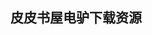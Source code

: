 ## 皮皮书屋电驴下载资源 

[Book of Postfix.pdf]: (ed2k://|file|Book%20of%20Postfix.pdf|51779216|5c203f9c7856b28c94b3dcb51ffde49c|h=iz7evehjgi6tj4ivdwwzugz36byrw2hi|/)

[HTML5 Multimedia_ Develop and Design.pdf]: (ed2k://|file|HTML5%20Multimedia_%20Develop%20and%20Design.pdf|7901720|6cd50325fa592f11504e338f9cffb4f5|h=hxtftke7szexrm74tvwunbbhkomxeyis|/)

[PHP Hacks_ Tips & Tools For Creating Dynamic Websites.chm]: (ed2k://|file|PHP%20Hacks_%20Tips%20%26%20Tools%20For%20Creating%20Dynamic%20Websites.chm|4027099|39a1f93441ddd236a55394f2538cd603|h=fxjcasmiwgwvxvlahoto7ifigj2guuju|/)

[ElasticSearch Server, 2nd Ed..pdf]: (ed2k://|file|ElasticSearch%20Server%2C%202nd%20Ed..pdf|31851269|607d4be5b71ce8ddef374ec925e81d6c|h=4ynxsrveptbt5wmxdgywzo5qpx3g6gyz|/)

[Building Flickr Applications with PHP.pdf]: (ed2k://|file|Building%20Flickr%20Applications%20with%20PHP.pdf|5372243|320997ffe6fa168192f7454e4dc73d27|h=sl5lr5y73aizdzpcu4uhdi4etzof6ysm|/)

[Mobile 3D Graphics Soc.pdf]: (ed2k://|file|Mobile%203D%20Graphics%20Soc.pdf|6467566|b10bfe500b91a5ce759b090d650f9517|h=7ib5qhuutinu2dkgq6loigvtxp7tvfjh|/)

[Inside Windows Storage.chm]: (ed2k://|file|Inside%20Windows%20Storage.chm|2664885|d06687c8b081a746a9faff88e6c70d4a|h=7cpf37lpfqvh526bxyqum4x5g6wjoj3f|/)

[Growing Rails Applications in Practice.pdf]: (ed2k://|file|Growing%20Rails%20Applications%20in%20Practice.pdf|7242417|41024b0cbf732d817a742447f1939f3e|h=sdivh2poqhgpffcskovfev5r6ey2hhl4|/)

[Parallel Computing_ Numerics, Applications, and Trends.pdf]: (ed2k://|file|Parallel%20Computing_%20Numerics%2C%20Applications%2C%20and%20Trends.pdf|8458326|470c560286aad180750e9bf3373fde14|h=gdnkunwojdvpdgjvxegv3r67lnhtqbw4|/)

[HTML, XHTML and CSS For Dummies, 7th Edition.pdf]: (ed2k://|file|HTML%2C%20XHTML%20and%20CSS%20For%20Dummies%2C%207th%20Edition.pdf|26676414|c502ecc50c5f304e3767dd496c3eff35|h=hmjqha3cae5kc2zill6cfmidsdgjsaqr|/)

[A First Course in Mathematical Modeling, 5e.pdf]: (ed2k://|file|A%20First%20Course%20in%20Mathematical%20Modeling%2C%205e.pdf|12890111|d18fc6ff5d431dc305ed9d18197acd3a|h=x6ldn3kladnu6c54dql22w7crqdnnttd|/)

[Radar Signal Analysis and Processing Using MATLAB.pdf]: (ed2k://|file|Radar%20Signal%20Analysis%20and%20Processing%20Using%20MATLAB.pdf|6348217|0f451920d6c4532a45217d6d248aae51|h=pamjzh4mon5nbkgotgzis6b2cpn57nbz|/)

[Drupal 7 Business Solutions.pdf]: (ed2k://|file|Drupal%207%20Business%20Solutions.pdf|13939972|7cb4632a1131c96f591e321cb3a4a003|h=3nltasclqgv5gxshipqwivjqy43emzlt|/)

[DOM Scripting_ Web Design with JavaScript and the Document Object Model, 2nd Edition.pdf]: (ed2k://|file|DOM%20Scripting_%20Web%20Design%20with%20JavaScript%20and%20the%20Document%20Object%20Model%2C%202nd%20Edition.pdf|8471847|ea327c0994380a7786270843d2b61041|h=pqjssbgvkyrlpjhrqjysxrgclyzbabct|/)

[An Introduction to Programming in Java_ An Interdisciplinary Approach.pdf]: (ed2k://|file|An%20Introduction%20to%20Programming%20in%20Java_%20An%20Interdisciplinary%20Approach.pdf|11014138|c21d44cbb0dd946c4025f62ef0825896|h=2jif5lebevsjntoib67fbtx4kkh3bgvu|/)

[Microsoft SQL Server 2012 Pocket Consultant.pdf]: (ed2k://|file|Microsoft%20SQL%20Server%202012%20Pocket%20Consultant.pdf|34424013|9c50a7b89aefcb1ae06de3e6a7b20c96|h=wc3ktqvusukhki6qxhfkjkjwf6y4qneg|/)

[Hadoop实战.pdf]: (ed2k://|file|Hadoop%E5%AE%9E%E6%88%98.pdf|42669245|5ced77f6e6656ca275756b876bcd8be0|h=6q6mf2myidvrx3o4ch4vmk44h5fwrtcu|/)

[Mastering SQL Server 2008.pdf]: (ed2k://|file|Mastering%20SQL%20Server%202008.pdf|20398007|ae5a884eb40f39ab665d74209be5fc62|h=77trvclotjsz7dntnm2x4ur4su4nueco|/)

[Essential C.pdf]: (ed2k://|file|Essential%20C.pdf|87101|9c02bb00656f810e1c48cb7b7ff526a2|h=55gtndbimpr7df6wf6v2gkhx7hgw2nno|/)

[Software Testing using Visual Studio 2010.pdf]: (ed2k://|file|Software%20Testing%20using%20Visual%20Studio%202010.pdf|24611945|4333f1ada39d6dbfcaa5f40834e25943|h=uedtstra6apbrr6hb327n5no4un3tlya|/)

[Windows WDM设备驱动程序开发指南.pdf]: (ed2k://|file|Windows%20WDM%E8%AE%BE%E5%A4%87%E9%A9%B1%E5%8A%A8%E7%A8%8B%E5%BA%8F%E5%BC%80%E5%8F%91%E6%8C%87%E5%8D%97.pdf|12545213|3de19d39ea60b597210d285736704092|h=nqlscpt4uunmnb5q4t5iq5ijejrojib7|/)

[《数据结构》算法实现及解析.pdf]: (ed2k://|file|%E3%80%8A%E6%95%B0%E6%8D%AE%E7%BB%93%E6%9E%84%E3%80%8B%E7%AE%97%E6%B3%95%E5%AE%9E%E7%8E%B0%E5%8F%8A%E8%A7%A3%E6%9E%90.pdf|8735517|15d4b99810b1ba6c0b4871654f95f70c|h=w3xdssukgzlagoetwlkbwfly7hfiwxj5|/)

[Microsoft Silverlight 3_ A Beginner’s Guide.pdf]: (ed2k://|file|Microsoft%20Silverlight%203_%20A%20Beginner%E2%80%99s%20Guide.pdf|7634046|7afae03f7e3ae1f50224047a5586acae|h=xcunfzb5puqgiqaioy5jxwftdcsbbl55|/)

[3ds Max 2012 Bible.pdf]: (ed2k://|file|3ds%20Max%202012%20Bible.pdf|34138437|474486849d269b1058aaf22ae2e5bd75|h=g2c3qc333b4gxveqagk3zm2ujppijpmp|/)

[Linux开发工具箱.pdf]: (ed2k://|file|Linux%E5%BC%80%E5%8F%91%E5%B7%A5%E5%85%B7%E7%AE%B1.pdf|43581728|b096797133e41b5f178ea56223e0d868|h=nlsi7n6suqkq7pys3v4gholyh6nzo74x|/)

[Practical JavaScript, DOM Scripting and Ajax Projects.pdf]: (ed2k://|file|Practical%20JavaScript%2C%20DOM%20Scripting%20and%20Ajax%20Projects.pdf|18248070|e54c3816f7ce936f3fba53e6a63b3b41|h=nlnwttuvvr6lru25pwzxnshtm7f7472t|/)

[Fielding博士的REST论文中文版.pdf]: (ed2k://|file|Fielding%E5%8D%9A%E5%A3%AB%E7%9A%84REST%E8%AE%BA%E6%96%87%E4%B8%AD%E6%96%87%E7%89%88.pdf|810998|d556e75638b87b6110e5fbcc46566ca9|h=6fh7nznnqu2wnn7m4tjvjgpaa2it4jsq|/)

[The Hidden Power™ of Photoshop® Elements 3.pdf]: (ed2k://|file|The%20Hidden%20Power%E2%84%A2%20of%20Photoshop%C2%AE%20Elements%203.pdf|12276692|9bae4a013e8174bba58427274b96764b|h=6445u5xtqjjc3ptujtqp43p3c5bj7cm3|/)

[Microsoft SharePoint Foundation 2010 Inside Out.pdf]: (ed2k://|file|Microsoft%20SharePoint%20Foundation%202010%20Inside%20Out.pdf|43212322|92e997f08c8d1bb4a8a33a747283916c|h=ppolzchpnmwcaa2fq6mkriwa52kt3u5l|/)

[C++ Standard Library Practical Tips.chm]: (ed2k://|file|C%2B%2B%20Standard%20Library%20Practical%20Tips.chm|5765714|7948a4c0e87e34f6f77381d6c6d457fa|h=ytvduaft4bmnzv4w6bkgvbc2vy4ltw4b|/)

[Thinking in C++ Vol2.pdf]: (ed2k://|file|Thinking%20in%20C%2B%2B%20Vol2.pdf|2089683|1965a1c1b9734fd949cc0d9351a59134|h=zzu53k3lqpqvrffbnvslaglpbvbrboig|/)

[Data Visualization.pdf]: (ed2k://|file|Data%20Visualization.pdf|9013888|e8566d2deafa53b5a777e89300f0d2f4|h=ct7w2bhd65iliq2dadabeljiasdylhne|/)

[MATLAB Programming with Applications for Engineers.pdf]: (ed2k://|file|MATLAB%20Programming%20with%20Applications%20for%20Engineers.pdf|9443385|8c5fd3cc7edb13480d396a921b14582b|h=ms5evls5ebibtq2e6o7fu4rp6flimwyu|/)

[Python Text Processing with NLTK 2.0 Cookbook.pdf]: (ed2k://|file|Python%20Text%20Processing%20with%20NLTK%202.0%20Cookbook.pdf|18749491|509ea202c79a8911c5abc999653dc14a|h=eueg5hrnlvdm47itrqgcmfddhxkinp3t|/)

[Guide to Assembly Language_ A Concise Introduction.pdf]: (ed2k://|file|Guide%20to%20Assembly%20Language_%20A%20Concise%20Introduction.pdf|1789229|90f1d0502905aa239714e2c93042039e|h=aonntitk3dyfahbfn67f6mldfh7pn7vm|/)

[Introduction to Parallel Processing.pdf]: (ed2k://|file|Introduction%20to%20Parallel%20Processing.pdf|6025534|2b0f02609469ef9ca5d6674e7d882900|h=5uxog246p2ur4jvu4s7nfqjq7qbuuios|/)

[Writing Linux Device Drivers_ a guide with exercises.pdf]: (ed2k://|file|Writing%20Linux%20Device%20Drivers_%20a%20guide%20with%20exercises.pdf|19055159|b7065d6f1dd0ac54a12e80123a3ba40d|h=xi4xaxy6aqycuhht44psfkpxsmagqtgy|/)

[Principles of Concurrent and Distributed Programming (2nd Edition).chm]: (ed2k://|file|Principles%20of%20Concurrent%20and%20Distributed%20Programming%20%282nd%20Edition%29.chm|2258061|e37a5f0629425dc207b6a38c235a50bb|h=l6b32p3v4uf2lgxbvx6xstxf4ntnvec3|/)

[经济学原理  下册.pdf]: (ed2k://|file|%E7%BB%8F%E6%B5%8E%E5%AD%A6%E5%8E%9F%E7%90%86%20%20%E4%B8%8B%E5%86%8C.pdf|19077465|b92d9805df141f1d446e75512e4d4b46|h=2o3zpohrjpcqmathbslrzz6omrokjgci|/)

[Linux Enterprise Cluster.chm]: (ed2k://|file|Linux%20Enterprise%20Cluster.chm|3907968|e6b4261a46c79d08448bf6d7a63bcd1c|h=ynqlb2b4t623u5miajlj2v2xml43dnps|/)

[Engineering Information Security_ The Application of Systems Engineering Concepts to Achieve Information Assurance.pdf]: (ed2k://|file|Engineering%20Information%20Security_%20The%20Application%20of%20Systems%20Engineering%20Concepts%20to%20Achieve%20Information%20Assurance.pdf|7542582|ae7d56ae9ec94d9860e9653ab7b04fa3|h=rm2dgnvno6k33wafulgpyd6f5ihsdpx4|/)

[Practical Formal Software Engineering.pdf]: (ed2k://|file|Practical%20Formal%20Software%20Engineering.pdf|2087095|1bae7282481fa567e00c92a2a8418c70|h=qghupamrrsresxf5qszjuscdfu3bpvdb|/)

[Professional Cairngorm.pdf]: (ed2k://|file|Professional%20Cairngorm.pdf|2751347|27d0809570c19c50f51fdb496170a173|h=gtgix6yfnyfc6fdat7nzbue2ghejsfpc|/)

[Python Algorithms_ Mastering Basic Algorithms in the Python Language, 2nd edition.pdf]: (ed2k://|file|Python%20Algorithms_%20Mastering%20Basic%20Algorithms%20in%20the%20Python%20Language%2C%202nd%20edition.pdf|4956595|20997a164676b6dfe58c6321aac35a8a|h=ipmux6wvxpcansibhl2gq5i2u7z7luvc|/)

[windows核心编程(第五版).pdf]: (ed2k://|file|windows%E6%A0%B8%E5%BF%83%E7%BC%96%E7%A8%8B%28%E7%AC%AC%E4%BA%94%E7%89%88%29.pdf|38193953|43941bb08a15b89bfd5b530b2237c24d|h=ys25yucvx6uxc3goh5mij73en3lhuakr|/)

[Pro InfoPath 2007.pdf]: (ed2k://|file|Pro%20InfoPath%202007.pdf|11581345|54ed59cd766b931720f4f71e8bcb99ac|h=bkroxtj6ej75kqyw5raviegcp7xcnag3|/)

[12 Essential Skills for Software Architects.pdf]: (ed2k://|file|12%20Essential%20Skills%20for%20Software%20Architects.pdf|4799587|4dc996b540ead4a769ed814653cb442a|h=ouzjbxmq3bmgfq4eek2l6upbnh6hdeto|/)

[WordPress In Depth (2nd Edition).pdf]: (ed2k://|file|WordPress%20In%20Depth%20%282nd%20Edition%29.pdf|22027947|53560bec3a27b17dca29ad3f3a4d69cb|h=33t32gpioc5uviigfvtvyk76p5dp22wm|/)

[Memory Dump Analysis Anthology(volume 2).pdf]: (ed2k://|file|Memory%20Dump%20Analysis%20Anthology%28volume%202%29.pdf|4684784|f621532cdd12d5d03c44b431dd67e49a|h=yjergexx7bhfqturcey4itgimuchorzh|/)

[Learning PHP Data Objects_ A Beginner’s Guide to PHP Data Objects, Database Connection Abstraction Library for PHP 5.pdf]: (ed2k://|file|Learning%20PHP%20Data%20Objects_%20A%20Beginner%E2%80%99s%20Guide%20to%20PHP%20Data%20Objects%2C%20Database%20Connection%20Abstraction%20Library%20for%20PHP%205.pdf|2808567|67a7a2542a99487a3fa509268c58cbcc|h=w7bgn2p3njgmdi5utquyme2n4gfqvy6o|/)

[32_64-Bit 80×86 Assembly Language Architecture.chm]: (ed2k://|file|32_64-Bit%2080%C3%9786%20Assembly%20Language%20Architecture.chm|8986247|66fcda0d0047b4b3b8fcc7886886a56d|h=pvqotv7wvysxlcppcgetykeohukcpwgz|/)

[Code Connected Volume 1_ Learning ZeroMQ.pdf]: (ed2k://|file|Code%20Connected%20Volume%201_%20Learning%20ZeroMQ.pdf|20228164|1401d1bbfa4efe089d3762b9c77d0e27|h=fkbxhwzh5lbda3i5y2lgav5wkyvudf2u|/)

[AdvancED Flex 3.pdf]: (ed2k://|file|AdvancED%20Flex%203.pdf|10915265|5a33b3a074803abc3583dd4a8aeece96|h=m6mejee3zxo3fbubvhe4mwqs7ks4wj2q|/)

[Java 8 Recipes, 2nd ed..pdf]: (ed2k://|file|Java%208%20Recipes%2C%202nd%20ed..pdf|7693579|dc90e87e70916559a1034082c93e971c|h=gy63r2tkdx2c7xnwlmmop3sp65hzumoq|/)

[Flexible Pattern Matching In Strings.chm]: (ed2k://|file|Flexible%20Pattern%20Matching%20In%20Strings.chm|6817749|b45d481aa2973d62d979460fd278a81b|h=gphx66jeolpurit4eeu6bkidttgwbb4d|/)

[Microsoft® SQL Server® 2008 Analysis Services Step by Step.pdf]: (ed2k://|file|Microsoft%C2%AE%20SQL%20Server%C2%AE%202008%20Analysis%20Services%20Step%20by%20Step.pdf|16971377|f941cb630386d3c03cba25995c1bd1f0|h=2cu6yundokudjukaz2l4ymcw73zizuf3|/)

[Video Demystified 5th.pdf]: (ed2k://|file|Video%20Demystified%205th.pdf|14244576|64158f3220c759cb5f6d2e2a39bbbd87|h=lfunfeyi6ejhbxjuqi36x554wprusosr|/)

[Turing’s Legacy.pdf]: (ed2k://|file|Turing%E2%80%99s%20Legacy.pdf|6155104|958126aee1e216cffa1202270f71dcfe|h=db2gu7z5ftdg25q773gqbidnddfofsya|/)

[Beginning C# Object-Oriented Programming, Second Edition.pdf]: (ed2k://|file|Beginning%20C%23%20Object-Oriented%20Programming%2C%20Second%20Edition.pdf|5904566|c0553cc2ad16e43c12bca0df48268ca4|h=52rtl53bopz3fvwdrqozd4h7jln44enp|/)

[JSF 2.0 Cookbook.pdf]: (ed2k://|file|JSF%202.0%20Cookbook.pdf|2463184|0d71be799cbb5a8f67490cb8574469a8|h=vqhfphz5nplovtp5ld2e35e25esmp3in|/)

[Designing Forms for SharePoint and InfoPath.pdf]: (ed2k://|file|Designing%20Forms%20for%20SharePoint%20and%20InfoPath.pdf|25487059|447b6607a283e83edce2974db12cd29e|h=fnxjxxfwaibor3vhkpjohwc5zgl42ng2|/)

[Professional SharePoint 2013 Development.pdf]: (ed2k://|file|Professional%20SharePoint%202013%20Development.pdf|14714201|5768734a5566d440a612ddbbf6aaac20|h=4bpe32rxcdiyt2kzp7cjqymjwlmm5til|/)

[OSGi in Depth.pdf]: (ed2k://|file|OSGi%20in%20Depth.pdf|11679351|7364ce5faf2dc13e08d77003662b87d6|h=yz55k5sbvvhwg5nxkomekawlflv5o6mf|/)

[Rails 4 Application Development.pdf]: (ed2k://|file|Rails%204%20Application%20Development.pdf|6810949|bcc3361fc299292dea211cf7f3ae554b|h=eqmx3pbigv6fzqjzdrfft567s53qxpdt|/)

[矩阵分析.pdf]: (ed2k://|file|%E7%9F%A9%E9%98%B5%E5%88%86%E6%9E%90.pdf|9713286|1ec13de54f1deb5e002ccf8d916b6cc4|h=f6ngwmcszbwvpjj2x2e7uoehucedqi2e|/)

[XPath and XPointer.pdf]: (ed2k://|file|XPath%20and%20XPointer.pdf|2833134|c1b49c4abcdc1f75d0ab65ce229b6b74|h=5cftd3f2lihhqsvfohtabcnutmct5fi5|/)

[高性能网站建设指南.pdf]: (ed2k://|file|%E9%AB%98%E6%80%A7%E8%83%BD%E7%BD%91%E7%AB%99%E5%BB%BA%E8%AE%BE%E6%8C%87%E5%8D%97.pdf|22989093|4bc657a48eb297dfd6972e896732d013|h=q6ztddo6p75c7enur6rkbq6m4way6x33|/)

[3D数学基础：图形与游戏开发.pdf]: (ed2k://|file|3D%E6%95%B0%E5%AD%A6%E5%9F%BA%E7%A1%80%EF%BC%9A%E5%9B%BE%E5%BD%A2%E4%B8%8E%E6%B8%B8%E6%88%8F%E5%BC%80%E5%8F%91.pdf|14236735|4fe63af979b3c822f73c03e4f93908c7|h=tn5moezbhoc27i4gqg3qtlaiuix7z3eb|/)

[机器学习.pdf]: (ed2k://|file|%E6%9C%BA%E5%99%A8%E5%AD%A6%E4%B9%A0.pdf|4158051|387578ea4cfd12b76f91679435d39643|h=hgrwxvaasbcidct7a33s733vcewq7b5s|/)

[Programming Microsoft Windows CE .NET, Third Edition.chm]: (ed2k://|file|Programming%20Microsoft%20Windows%20CE%20.NET%2C%20Third%20Edition.chm|8014857|06c50dbaceb547f943e6ac41e967988c|h=3zkyvkdodypqc732mnql5gl2kavhioe5|/)

[怎样规划令人流连忘返的网站(第2版).pdf]: (ed2k://|file|%E6%80%8E%E6%A0%B7%E8%A7%84%E5%88%92%E4%BB%A4%E4%BA%BA%E6%B5%81%E8%BF%9E%E5%BF%98%E8%BF%94%E7%9A%84%E7%BD%91%E7%AB%99%28%E7%AC%AC2%E7%89%88%29.pdf|42051916|89006628207f01ece702cf978b90c375|h=hp5v4xvq2rc6lpkpovtmuq6lm5lmvf4s|/)

[Introduction to Embedded Systems.pdf]: (ed2k://|file|Introduction%20to%20Embedded%20Systems.pdf|24078375|1c460a19b74bb99d8a08df0f53399dee|h=7cgminxjqyvjureodbmkwabyxy7n4lrd|/)

[PHP & MySQL For Dummies, 4th Edition.pdf]: (ed2k://|file|PHP%20%26%20MySQL%20For%20Dummies%2C%204th%20Edition.pdf|5202050|8c9df4f53e7baab4efed619d11e76669|h=uq53ilec22ks7ozbamfl4rzxqxjlmxnn|/)

[DIGITAL IMAGE PROCESSING.pdf]: (ed2k://|file|DIGITAL%20IMAGE%20PROCESSING.pdf|13475246|64e0d23ea09fa8549b13ac15018bdef5|h=f2yecxhp67wemr6rhvtxdacnpmspgnc3|/)

[Node.js in Action.pdf]: (ed2k://|file|Node.js%20in%20Action.pdf|11490181|63d12bed3e709e2fc88ec575b6794727|h=afxyrvyok3bixjngwdsh6guidfxzh2io|/)

[Android应用开发揭秘.pdf]: (ed2k://|file|Android%E5%BA%94%E7%94%A8%E5%BC%80%E5%8F%91%E6%8F%AD%E7%A7%98.pdf|47136500|f217933b95374c4de617cebfe6756ad2|h=grhsv4gexez37qjl7tncls64hp64xqvb|/)

[Getting Started with Zurb Foundation 4.pdf]: (ed2k://|file|Getting%20Started%20with%20Zurb%20Foundation%204.pdf|1078915|584b48ff549e8ac393ac6cc8d9afcde1|h=yvxeadzflkqu7ptwtd35ayzgsewnorsg|/)

[OSGi and Equinox.pdf]: (ed2k://|file|OSGi%20and%20Equinox.pdf|6640113|9a6f624d3c369b97ed9fe44c95db5279|h=eqzmapog5csisg7yquemwhjxudaqe5nq|/)

[Designing Forms for Microsoft Office InfoPath and Forms Services 2007.pdf]: (ed2k://|file|Designing%20Forms%20for%20Microsoft%20Office%20InfoPath%20and%20Forms%20Services%202007.pdf|24668597|d1d9506fdd26baca6220198e7f8ddd4a|h=ujkxbs6fvzizwrncuxau7keqfqmtler4|/)

[Expert C Programming.pdf]: (ed2k://|file|Expert%20C%20Programming.pdf|2269832|71918a1d24fe8281bda45f6002c3dfb9|h=jqx5o2mhlmogpatjji5c73q5zdua7ucr|/)


